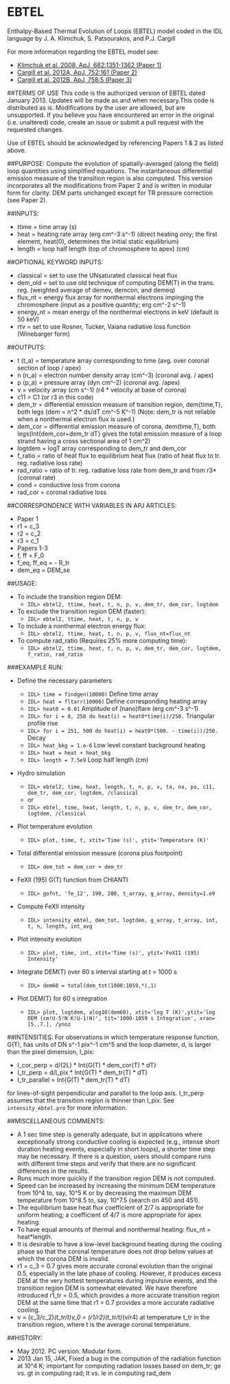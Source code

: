 # EBTEL
Enthalpy-Based Thermal Evolution of Loops (EBTEL) model coded in the IDL language by J. A. Klimchuk, S. Patsourakos, and P.J. Cargill

For more information regarding the EBTEL model see:

+ <a href="http://adsabs.harvard.edu/abs/2008ApJ...682.1351K">Klimchuk et al. 2008, ApJ, 682:1351-1362 (Paper 1)</a>
+ <a href="http://adsabs.harvard.edu/abs/2012ApJ...752..161C">Cargill et al. 2012A, ApJ, 752:161 (Paper 2)</a>
+ <a href="http://adsabs.harvard.edu/abs/2012ApJ...758....5C">Cargill et al. 2012B, ApJ, 758:5 (Paper 3)</a>

##TERMS OF USE
This code is the authorized version of EBTEL dated January 2013. Updates will be made as and when necessary.This code is distributed as is. Modifications by the user are allowed, but are unsupported. If you believe you have encountered an error in the original (i.e. unaltered) code, create an issue or submit a pull request with the requested changes.

Use of EBTEL should be acknowledged by referencing Papers 1 & 2 as listed above.  

##PURPOSE:
Compute the evolution of spatially-averaged (along the field) loop quantities using simplified equations.  The instantaneous differential emission measure of the transition region is also computed. This version incorporates all the modifications from Paper 2 and is written in modular form for clarity. DEM parts unchanged except for TR pressure correction (see Paper 2). 

##INPUTS:
+ ttime  = time array (s)
+ heat   = heating rate array (erg cm^-3 s^-1)   (direct heating only; the first element, heat(0), determines the initial static equilibrium)
+ length = loop half length (top of chromosphere to apex) (cm)

##OPTIONAL KEYWORD INPUTS:
+ classical = set to use the UNsaturated classical heat flux
+ dem_old   = set to use old technique of computing DEM(T) in the trans. reg. (weighted average of demev, demcon, and demeq)
+ flux_nt   = energy flux array for nonthermal electrons impinging the chromosphere (input as a positive quantity; erg cm^-2 s^-1)
+ energy_nt = mean energy of the nonthermal electrons in keV (default is 50 keV)
+ rtv       = set to use Rosner, Tucker, Vaiana radiative loss function (Winebarger form)

##OUTPUTS:
+ t (t_a) = temperature array corresponding to time (avg. over coronal section of loop / apex)
+ n (n_a) = electron number density array (cm^-3) (coronal avg. / apex)
+ p (p_a) = pressure array (dyn cm^-2) (coronal avg. /apex)
+ v = velocity array (cm s^-1) (r4 * velocity at base of corona)
+ c11 = C1 (or r3 in this code)
+ dem_tr = differential emission measure of transition region, dem(time,T), both legs (dem = n^2 * ds/dT  cm^-5 K^-1) (Note:  dem_tr is not reliable when a nonthermal electron flux is used.)
+ dem_cor = differential emission measure of corona, dem(time,T), both legs(Int{dem_cor+dem_tr dT} gives the total emission measure of a loop strand having a cross sectional area of 1 cm^2)
+ logtdem = logT array corresponding to dem_tr and dem_cor
+ f_ratio = ratio of heat flux to equilibrium heat flux (ratio of heat flux to tr. reg. radiative loss rate)
+ rad_ratio = ratio of tr. reg. radiative loss rate from dem_tr and from r3*(coronal rate)
+ cond = conductive loss from corona
+ rad_cor =  coronal radiative loss

##CORRESPONDENCE WITH VARIABLES IN APJ ARTICLES:
+ Paper 1
 + r1 = c_3
 + r2 = c_2
 + r3 = c_1
+ Papers 1-3
 + f, ff = F_0
 + f_eq, ff_eq = - R_tr
 + dem_eq = DEM_se

##USAGE:
+ To include the transition region DEM:
  + `IDL> ebtel2, ttime, heat, t, n, p, v, dem_tr, dem_cor, logtdem`
+ To exclude the transition region DEM (faster):
  + `IDL> ebtel2, ttime, heat, t, n, p, v`
+ To include a nonthermal electron energy flux:
  + `IDL> ebtel2, ttime, heat, t, n, p, v, flux_nt=flux_nt`
+ To compute rad_ratio (Requires 25% more computing time):
  + `IDL> ebtel2, ttime, heat, t, n, p, v, dem_tr, dem_cor, logtdem, f_ratio, rad_ratio`
  
###EXAMPLE RUN:
+ Define the necessary parameters
    + `IDL> time = findgen(10000)` 										Define time array
    + `IDL> heat = fltarr(10000)` 										Define corresponding heating array
    + `IDL> heat0 = 0.01` 												Amplitude of (nano)flare (erg cm^-3 s^-1)
    + `IDL> for i = 0, 250 do heat(i) = heat0*time(i)/250.`  				Triangular profile rise
    + `IDL> for i = 251, 500 do heat(i) = heat0*(500. - time(i))/250.` 	Decay
    + `IDL> heat_bkg = 1.e-6`     										Low level constant background heating
    + `IDL> heat = heat + heat_bkg`
    + `IDL> length = 7.5e9`           									Loop half length (cm)

+ Hydro simulation
    + `IDL> ebtel2, time, heat, length, t, n, p, v, ta, na, pa, c11, dem_tr, dem_cor, logtdem, /classical`
    + or
    + `IDL> ebtel, time, heat, length, t, n, p, v, dem_tr, dem_cor, logtdem, /classical`

+ Plot temperature evolution
    + `IDL> plot, time, t, xtit='Time (s)', ytit='Temperature (K)'`

+ Total differential emission measure (corona plus footpoint)
    + `IDL> dem_tot = dem_cor + dem_tr`

+ FeXII (195) G(T) function from CHIANTI
    + `IDL> gofnt, 'fe_12', 190, 200, t_array, g_array, density=1.e9`

+ Compute FeXII intensity
    + `IDL> intensity_ebtel, dem_tot, logtdem, g_array, t_array, int, t, n, length, int_avg`

+ Plot intensity evolution
    + `IDL> plot, time, int, xtit='Time (s)', ytit='FeXII (195) Intensity'`

+ Integrate DEM(T) over 60 s interval starting at t = 1000 s
    + `IDL> dem60 = total(dem_tot(1000:1059,*),1)`

+ Plot DEM(T) for 60 s integration
    + `IDL> plot, logtdem, alog10(dem60), xtit='log T (K)',ytit='log DEM (cm!U-5!N K!U-1!N)', tit='1000-1059 s Integration', xran=[5.,7.], /ynoz`

##INTENSITIES:
For observations in which temperature response function, G(T), has units of DN s^-1 pix^-1 cm^5 and the loop diameter, d, is larger than the pixel dimension, l_pix:

+ I_cor_perp = d/(2L) * Int{G(T) * dem_cor(T) * dT}
+ I_tr_perp = d/l_pix * Int{G(T) * dem_tr(T) * dT}
+ I_tr_parallel = Int{G(T) * dem_tr(T) * dT}

for lines-of-sight perpendicular and parallel to the loop axis. I_tr_perp assumes that the transition region is thinner than l_pix. See `intensity_ebtel.pro` for more information.

##MISCELLANEOUS COMMENTS:
+ A 1 sec time step is generally adequate, but in applications where exceptionally strong conductive cooling is expected (e.g., intense short duration heating events, especially in short loops), a shorter time step may be necessary. If there is a question, users should compare runs with different time steps and verify that there are no significant differences in the results.
+ Runs much more quickly if the transition region DEM is not computed.
+ Speed can be increased by increasing the minimum DEM temperature from 10^4 to, say, 10^5 K or by decreasing the maximum DEM temperature from 10^8.5 to, say, 10^7.5 (search on 450 and 451).
+ The equilibrium base heat flux coefficient of 2/7 is appropriate for uniform heating; a coefficient of 4/7 is more appropriate for apex heating.
+ To have equal amounts of thermal and nonthermal heating:  flux_nt = heat*length.
+ It is desirable to have a low-level background heating during the cooling phase so that the coronal temperature does not drop below values at which the corona DEM is invalid.
+ r1 = c_3 = 0.7 gives more accurate coronal evolution than the original 0.5, especially in the late phase of cooling.  However, it produces excess DEM at the very hottest temperatures during impulsive events, and the transition region DEM is somewhat elevated.  We have therefore introduced r1_tr = 0.5, which provides a more accurate transition region DEM at the same time that r1 = 0.7 provides a more accurate radiative cooling.
+ v = (c_3/c_2)*(t_tr/t)*v_0 = (r1/r2)*(t_tr/t)*(v/r4) at temperature t_tr in the transition region, where t is the average coronal temperature.

 
##HISTORY:
+ May 2012. PC version. Modular form. 
+ 2013 Jan 15, JAK, Fixed a bug in the compution of the radiation function at 10^4 K; important for computing radiation losses based on dem_tr; ge vs. gt in computing rad;  lt vs. le in computing rad_dem
